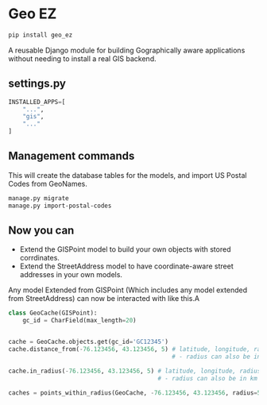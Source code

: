 # Geo EZ
```bash
pip install geo_ez
```

A reusable Django module for building Gographically aware applications without needing to install a real GIS backend.

## settings.py
```python
INSTALLED_APPS=[
    "...",
    "gis",
    "..."
]
```

## Management commands

This will create the database tables for the models, and import US Postal Codes from GeoNames.

```bash
manage.py migrate
manage.py import-postal-codes
```

## Now you can
- Extend the GISPoint model to build your own objects with stored corrdinates.
- Extend the StreetAddress model to have coordinate-aware street addresses in your own models.

Any model Extended from GISPoint (Which includes any model extended from StreetAddress) can now be interacted with like this.A

```python
class GeoCache(GISPoint):
    gc_id = CharField(max_length=20)


cache = GeoCache.objects.get(gc_id='GC12345')
cache.distance_from(-76.123456, 43.123456, 5) # latitude, longitude, radius_in_miles
                                              # - radius can also be in km if the keyword argument use_miles=False

cache.in_radius(-76.123456, 43.123456, 5) # latitude, longitude, radius_in_miles
                                          # - radius can also be in km if the keyword argument use_miles=False

caches = points_within_radius(GeoCache, -76.123456, 43.123456, radius=5, use_miles=True)

```
